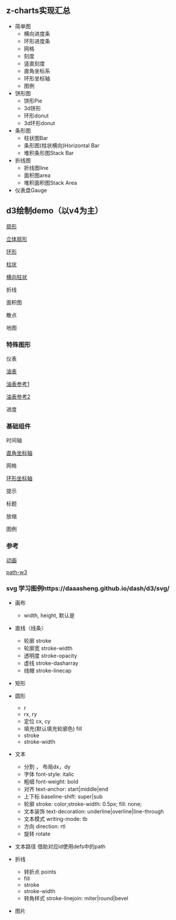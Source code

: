 ## z-charts实现汇总

- 简单图
	- 横向进度条
	- 环形进度条
	- 网格
	- 刻度
	- 竖直刻度
	- 直角坐标系
	- 环形坐标轴
	- 图例
- 饼形图
	- 饼形Pie
	- 3d饼形
	- 环形donut
	- 3d环形donut
- 条形图
	- 柱状图Bar
	- 条形图(柱状横向)Horizontal Bar
	- 堆积条形图Stack Bar
- 折线图
	- 折线图line
	- 面积图area
	- 堆积面积图Stack Area
- 仪表盘Gauge


## d3绘制demo（以v4为主）

[扇形](https://daaasheng.github.io/dash/d3/v4/pie-v4.html)

[立体扇形](https://daaasheng.github.io/dash/d3/v4/pie-3d-v4.html)

[环形](https://daaasheng.github.io/dash/d3/v4/dount-v4.html)

[柱状](https://daaasheng.github.io/dash/d3/v4/simple-bar-v4.html)

[横向柱状](https://daaasheng.github.io/dash/d3/v4/bar-v4.html)

折线

面积图

散点

地图

### 特殊图形

仪表

[油表](https://daaasheng.github.io/dash/d3/v4/gauge-oil.html)

[油表参考1](http://bl.ocks.org/metormote/6392996)

[油表参考2](http://bl.ocks.org/NPashaP/59c2c7483fb61070486835d15c807941)

进度

### 基础组件

时间轴

[直角坐标轴](https://daaasheng.github.io/dash/d3/v4/axis-rect.html)



网格

[环形坐标轴](https://daaasheng.github.io/dash/d3/v4/axis-circle.html)

提示

标题

放缩

图例

### 参考

[动画](http://bl.ocks.org/brattonc/b1abb535227b2f722b51)

[path-w3](https://www.w3.org/TR/SVG/paths.html)


### svg 学习图例https://daaasheng.github.io/dash/d3/svg/

- 画布
	- width, height, 默认是
- 直线（线条）<line></line>
	- 轮廓 stroke
	- 轮廓宽 stroke-width
	- 透明度 stroke-opacity
	- 虚线 stroke-dasharray
	- 线帽 stroke-linecap
- 矩形
- 圆形
	- <circle></circle>r
	- <ellipse></ellipse> rx, ry
	- 定位 cx, cy
	- 填充(默认填充轮廓色) fill
	- stroke
	- stroke-width
- 文本<text></text>
	- 分割 <tspan></tspan>， 布局dx，dy
	- 字体 font-style: italic
	- 粗细 font-weight: bold
	- 对齐 text-anchor: start|middle|end
	- 上下标 baseline-shift: super|sub
	- 轮廓 stroke: color;stroke-width: 0.5px; fill: none;
	- 文本装饰 text-decoration: underline|overline|line-through
	- 文本模式 writing-mode: tb
	- 方向 direction: rtl
	- 旋转 rotate
- 文本路径<textPath></textPath>
借助<use></use>对应id使用defs中的path
- 折线 <polygon></polygon>
	- 转折点 points
	- fill
	- stroke
	- stroke-width
	- 转角样式 stroke-linejoin: miter|round|bevel


- 图片 <image></image>

